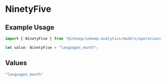 # NinetyFive

## Example Usage

```typescript
import { NinetyFive } from "@inkeep/inkeep-analytics/models/operations";

let value: NinetyFive = "languages_month";
```

## Values

```typescript
"languages_month"
```